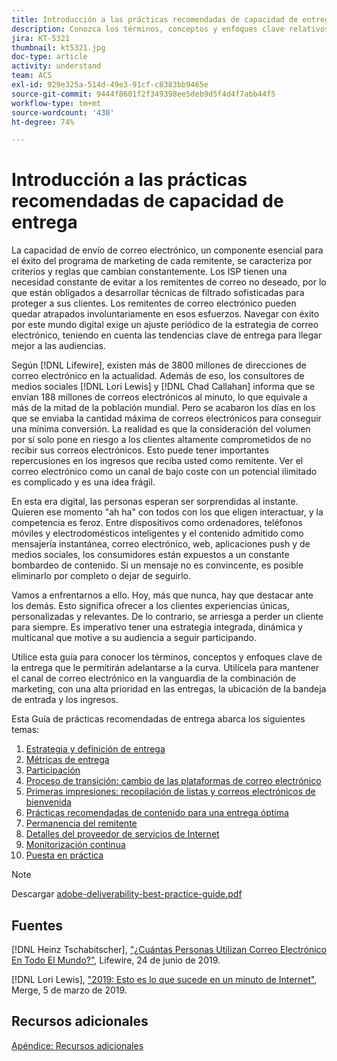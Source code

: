 ```yaml
---
title: Introducción a las prácticas recomendadas de capacidad de entrega
description: Conozca los términos, conceptos y enfoques clave relativos a las entregas para garantizar el éxito de su programa de marketing.
jira: KT-5321
thumbnail: kt5321.jpg
doc-type: article
activity: understand
team: ACS
exl-id: 929e325a-514d-49e3-91cf-c8383bb9465e
source-git-commit: 9444f8601f2f349398ee5deb9d5f4d4f7abb44f5
workflow-type: tm+mt
source-wordcount: '430'
ht-degree: 74%

---
```


# Introducción a las prácticas recomendadas de capacidad de entrega

La capacidad de envío de correo electrónico, un componente esencial para el éxito del programa de marketing de cada remitente, se caracteriza por criterios y reglas que cambian constantemente. Los ISP tienen una necesidad constante de evitar a los remitentes de correo no deseado, por lo que están obligados a desarrollar técnicas de filtrado sofisticadas para proteger a sus clientes. Los remitentes de correo electrónico pueden quedar atrapados involuntariamente en esos esfuerzos. Navegar con éxito por este mundo digital exige un ajuste periódico de la estrategia de correo electrónico, teniendo en cuenta las tendencias clave de entrega para llegar mejor a las audiencias.

Según [!DNL Lifewire], existen más de 3800 millones de direcciones de correo electrónico en la actualidad. Además de eso, los consultores de medios sociales [!DNL Lori Lewis] y [!DNL Chad Callahan] informa que se envían 188 millones de correos electrónicos al minuto, lo que equivale a más de la mitad de la población mundial. Pero se acabaron los días en los que se enviaba la cantidad máxima de correos electrónicos para conseguir una mínima conversión. La realidad es que la consideración del volumen por sí solo pone en riesgo a los clientes altamente comprometidos de no recibir sus correos electrónicos. Esto puede tener importantes repercusiones en los ingresos que reciba usted como remitente. Ver el correo electrónico como un canal de bajo coste con un potencial ilimitado es complicado y es una idea frágil.

En esta era digital, las personas esperan ser sorprendidas al instante. Quieren ese momento &quot;ah ha&quot; con todos con los que eligen interactuar, y la competencia es feroz. Entre dispositivos como ordenadores, teléfonos móviles y electrodomésticos inteligentes y el contenido admitido como mensajería instantánea, correo electrónico, web, aplicaciones push y de medios sociales, los consumidores están expuestos a un constante bombardeo de contenido. Si un mensaje no es convincente, es posible eliminarlo por completo o dejar de seguirlo.

Vamos a enfrentarnos a ello. Hoy, más que nunca, hay que destacar ante los demás. Esto significa ofrecer a los clientes experiencias únicas, personalizadas y relevantes. De lo contrario, se arriesga a perder un cliente para siempre. Es imperativo tener una estrategia integrada, dinámica y multicanal que motive a su audiencia a seguir participando.

Utilice esta guía para conocer los términos, conceptos y enfoques clave de la entrega que le permitirán adelantarse a la curva. Utilícela para mantener el canal de correo electrónico en la vanguardia de la combinación de marketing, con una alta prioridad en las entregas, la ubicación de la bandeja de entrada y los ingresos.

Esta Guía de prácticas recomendadas de entrega abarca los siguientes temas:

1. [Estrategia y definición de entrega](/help/deliverability-strategy-and-definition.md)
2. [Métricas de entrega](/help/metrics/metrics-overview.md)
3. [Participación](/help/engagement.md)
4. [Proceso de transición: cambio de las plataformas de correo electrónico](/help/transition-process/switching-email-platforms.md)
5. [Primeras impresiones: recopilación de listas y correos electrónicos de bienvenida](/help/first-impressions/address-collection-and-list-growth.md)
6. [Prácticas recomendadas de contenido para una entrega óptima](/help/content-best-practices-for-optimal-delivery.md)
7. [Permanencia del remitente](/help/sender-permanence.md)
8. [Detalles del proveedor de servicios de Internet](/help/internet-service-provider-specifics/overview.md)
9. [Monitorización continua](/help/ongoing-monitoring.md)
10. [Puesta en práctica](/help/putting-it-in-practice.md)

>[!NOTE]
>
>Descargar [adobe-deliverability-best-practice-guide.pdf](/help/assets/adobe-deliverability-best-practice-guide.pdf)

## Fuentes

[!DNL Heinz Tschabitscher], [&quot;¿Cuántas Personas Utilizan Correo Electrónico En Todo El Mundo?&quot;](https://www.lifewire.com/how-many-email-users-are-there-1171213), Lifewire, 24 de junio de 2019.

[!DNL Lori Lewis], [&quot;2019: Esto es lo que sucede en un minuto de Internet&quot;](https://www.allaccess.com/merge/archive/29580/2019-this-is-what-happens-in-an-internet-minute), Merge, 5 de marzo de 2019.

## Recursos adicionales

[Apéndice: Recursos adicionales](/help/additional-resources/general-resources.md)

